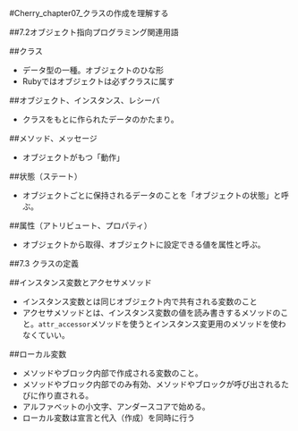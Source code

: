 #Cherry_chapter07_クラスの作成を理解する

##7.2オブジェクト指向プログラミング関連用語

##クラス
- データ型の一種。オブジェクトのひな形
- Rubyではオブジェクトは必ずクラスに属す

##オブジェクト、インスタンス、レシーバ
- クラスをもとに作られたデータのかたまり。

##メソッド、メッセージ
- オブジェクトがもつ「動作」

##状態（ステート）
- オブジェクトごとに保持されるデータのことを「オブジェクトの状態」と呼ぶ。

##属性（アトリビュート、プロパティ）
- オブジェクトから取得、オブジェクトに設定できる値を属性と呼ぶ。

##7.3 クラスの定義

##インスタンス変数とアクセサメソッド
- インスタンス変数とは同じオブジェクト内で共有される変数のこと
- アクセサメソッドとは、インスタンス変数の値を読み書きするメソッドのこと。`attr_accessor`メソッドを使うとインスタンス変更用のメソッドを使わなくていい。

##ローカル変数
- メソッドやブロック内部で作成される変数のこと。
- メソッドやブロック内部でのみ有効、メソッドやブロックが呼び出されるたびに作り直される。
- アルファベットの小文字、アンダースコアで始める。
- ローカル変数は宣言と代入（作成）を同時に行う
